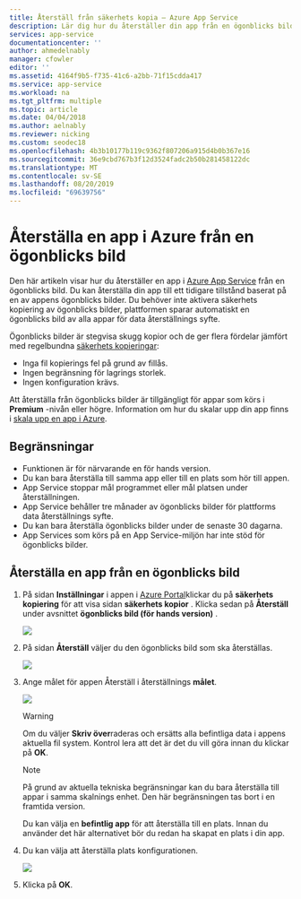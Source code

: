 ```yaml
---
title: Återställ från säkerhets kopia – Azure App Service
description: Lär dig hur du återställer din app från en ögonblicks bild.
services: app-service
documentationcenter: ''
author: ahmedelnably
manager: cfowler
editor: ''
ms.assetid: 4164f9b5-f735-41c6-a2bb-71f15cdda417
ms.service: app-service
ms.workload: na
ms.tgt_pltfrm: multiple
ms.topic: article
ms.date: 04/04/2018
ms.author: aelnably
ms.reviewer: nicking
ms.custom: seodec18
ms.openlocfilehash: 4b3b10177b119c9362f807206a915d4b0b367e16
ms.sourcegitcommit: 36e9cbd767b3f12d3524fadc2b50b281458122dc
ms.translationtype: MT
ms.contentlocale: sv-SE
ms.lasthandoff: 08/20/2019
ms.locfileid: "69639756"
---
```

# <a name="restore-an-app-in-azure-from-a-snapshot"></a>Återställa en app i Azure från en ögonblicks bild
Den här artikeln visar hur du återställer en app i [Azure App Service](../app-service/overview.md) från en ögonblicks bild. Du kan återställa din app till ett tidigare tillstånd baserat på en av appens ögonblicks bilder. Du behöver inte aktivera säkerhets kopiering av ögonblicks bilder, plattformen sparar automatiskt en ögonblicks bild av alla appar för data återställnings syfte.

Ögonblicks bilder är stegvisa skugg kopior och de ger flera fördelar jämfört med regelbundna [säkerhets kopieringar](manage-backup.md):
- Inga fil kopierings fel på grund av fillås.
- Ingen begränsning för lagrings storlek.
- Ingen konfiguration krävs.

Att återställa från ögonblicks bilder är tillgängligt för appar som körs i **Premium** -nivån eller högre. Information om hur du skalar upp din app finns i [skala upp en app i Azure](manage-scale-up.md).

## <a name="limitations"></a>Begränsningar

- Funktionen är för närvarande en för hands version.
- Du kan bara återställa till samma app eller till en plats som hör till appen.
- App Service stoppar mål programmet eller mål platsen under återställningen.
- App Service behåller tre månader av ögonblicks bilder för plattforms data återställnings syfte.
- Du kan bara återställa ögonblicks bilder under de senaste 30 dagarna.
- App Services som körs på en App Service-miljön har inte stöd för ögonblicks bilder.
 

## <a name="restore-an-app-from-a-snapshot"></a>Återställa en app från en ögonblicks bild

1. På sidan **Inställningar** i appen i [Azure Portal](https://portal.azure.com)klickar du på **säkerhets kopiering** för att visa sidan **säkerhets kopior** . Klicka sedan på **Återställ** under avsnittet **ögonblicks bild (för hands version)** .
   
    ![](./media/app-service-web-restore-snapshots/1.png)

2. På sidan **Återställ** väljer du den ögonblicks bild som ska återställas.
   
    ![](./media/app-service-web-restore-snapshots/2.png)
   
3. Ange målet för appen Återställ i återställnings **målet**.
   
    ![](./media/app-service-web-restore-snapshots/3.png)
   
   > [!WARNING]
   > Om du väljer **Skriv över**raderas och ersätts alla befintliga data i appens aktuella fil system. Kontrol lera att det är det du vill göra innan du klickar på **OK**.
   > 
   > 
      
   > [!Note]
   > På grund av aktuella tekniska begränsningar kan du bara återställa till appar i samma skalnings enhet. Den här begränsningen tas bort i en framtida version.
   > 
   > 
   
    Du kan välja en **befintlig app** för att återställa till en plats. Innan du använder det här alternativet bör du redan ha skapat en plats i din app.

4. Du kan välja att återställa plats konfigurationen.
   
    ![](./media/app-service-web-restore-snapshots/4.png)

5. Klicka på **OK**.
